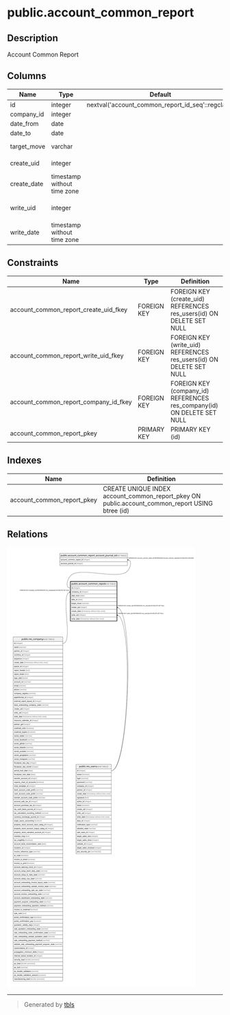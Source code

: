 # public.account_common_report

## Description

Account Common Report

## Columns

| Name | Type | Default | Nullable | Children | Parents | Comment |
| ---- | ---- | ------- | -------- | -------- | ------- | ------- |
| id | integer | nextval('account_common_report_id_seq'::regclass) | false | [public.account_common_report_account_journal_rel](public.account_common_report_account_journal_rel.md) |  |  |
| company_id | integer |  | false |  | [public.res_company](public.res_company.md) | Company |
| date_from | date |  | true |  |  | Start Date |
| date_to | date |  | true |  |  | End Date |
| target_move | varchar |  | false |  |  | Target Moves |
| create_uid | integer |  | true |  | [public.res_users](public.res_users.md) | Created by |
| create_date | timestamp without time zone |  | true |  |  | Created on |
| write_uid | integer |  | true |  | [public.res_users](public.res_users.md) | Last Updated by |
| write_date | timestamp without time zone |  | true |  |  | Last Updated on |

## Constraints

| Name | Type | Definition |
| ---- | ---- | ---------- |
| account_common_report_create_uid_fkey | FOREIGN KEY | FOREIGN KEY (create_uid) REFERENCES res_users(id) ON DELETE SET NULL |
| account_common_report_write_uid_fkey | FOREIGN KEY | FOREIGN KEY (write_uid) REFERENCES res_users(id) ON DELETE SET NULL |
| account_common_report_company_id_fkey | FOREIGN KEY | FOREIGN KEY (company_id) REFERENCES res_company(id) ON DELETE SET NULL |
| account_common_report_pkey | PRIMARY KEY | PRIMARY KEY (id) |

## Indexes

| Name | Definition |
| ---- | ---------- |
| account_common_report_pkey | CREATE UNIQUE INDEX account_common_report_pkey ON public.account_common_report USING btree (id) |

## Relations

![er](public.account_common_report.svg)

---

> Generated by [tbls](https://github.com/k1LoW/tbls)
